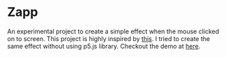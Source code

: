 # Zapp

An experimental project to create a simple effect when the mouse clicked on to screen. This project is highly inspired by [this](https://openprocessing.org/sketch/1984456). I tried to create the same effect without using p5.js library. Checkout the demo at [here](https://erik3010.github.io/zapp/).